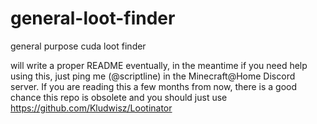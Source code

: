 # general-loot-finder
general purpose cuda loot finder

will write a proper README eventually, in the meantime if you need help using this, just ping me (@scriptline) in the Minecraft@Home Discord server. If you are reading this a few months from now, there is a good chance this repo is obsolete and you should just use https://github.com/Kludwisz/Lootinator
